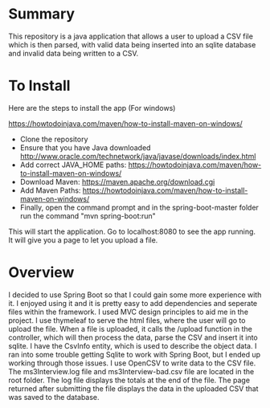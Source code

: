# Summary

This repository is a java application that allows a user to upload a CSV file which is then parsed, with valid data being inserted into an sqlite database and invalid data being written to a CSV.

# To Install

Here are the steps to install the app (For windows)

https://howtodoinjava.com/maven/how-to-install-maven-on-windows/

* Clone the repository
* Ensure that you have Java downloaded http://www.oracle.com/technetwork/java/javase/downloads/index.html
* Add correct JAVA_HOME paths: https://howtodoinjava.com/maven/how-to-install-maven-on-windows/
* Download Maven: https://maven.apache.org/download.cgi
* Add Maven Paths: https://howtodoinjava.com/maven/how-to-install-maven-on-windows/
* Finally, open the command prompt and in the spring-boot-master folder run the command "mvn spring-boot:run"

This will start the application. Go to localhost:8080 to see the app running. It will give you a page to let you upload a file.

# Overview

I decided to use Spring Boot so that I could gain some more experience with it. I enjoyed using it and it is pretty easy to add dependencies and seperate files within the framework. I used MVC design principles to aid me in the project. I use thymeleaf to serve the html files, where the user will go to upload the file. When a file is uploaded, it calls the /upload function in the controller, which will then process the data, parse the CSV and insert it into sqlite. I have the CsvInfo entity, which is used to describe the object data. I ran into some trouble getting Sqlite to work with Spring Boot, but I ended up working through those issues. I use OpenCSV to write data to the CSV file.
The ms3Interview.log file and ms3Interview-bad.csv file are located in the root folder. The log file displays the totals at the end of the file. The page returned after submitting the file displays the data in the uploaded CSV that was saved to the database.
